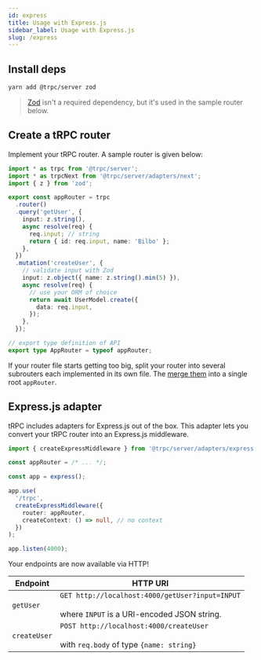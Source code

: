 ```yaml
---
id: express
title: Usage with Express.js
sidebar_label: Usage with Express.js
slug: /express
---
```


## Install deps

```bash
yarn add @trpc/server zod
```

> [Zod](https://github.com/colinhacks/zod) isn't a required dependency, but it's used in the sample router below.

## Create a tRPC router

Implement your tRPC router. A sample router is given below:

```ts
import * as trpc from '@trpc/server';
import * as trpcNext from '@trpc/server/adapters/next';
import { z } from 'zod';

export const appRouter = trpc
  .router()
  .query('getUser', {
    input: z.string(),
    async resolve(req) {
      req.input; // string
      return { id: req.input, name: 'Bilbo' };
    },
  })
  .mutation('createUser', {
    // validate input with Zod
    input: z.object({ name: z.string().min(5) }),
    async resolve(req) {
      // use your ORM of choice
      return await UserModel.create({
        data: req.input,
      });
    },
  });

// export type definition of API
export type AppRouter = typeof appRouter;
```

If your router file starts getting too big, split your router into several subrouters each implemented in its own file. The [merge them](/docs/merging-routers) into a single root `appRouter`.

## Express.js adapter

tRPC includes adapters for Express.js out of the box. This adapter lets you convert your tRPC router into an Express.js middleware.

```ts
import { createExpressMiddleware } from '@trpc/server/adapters/express';

const appRouter = /* ... */;

const app = express();

app.use(
  '/trpc',
  createExpressMiddleware({
    router: appRouter,
    createContext: () => null, // no context
  })
);

app.listen(4000);
```

Your endpoints are now available via HTTP!

| Endpoint     | HTTP URI                                                                                              |
| ------------ | ----------------------------------------------------------------------------------------------------- |
| `getUser`    | `GET http://localhost:4000/getUser?input=INPUT` <br/><br/>where `INPUT` is a URI-encoded JSON string. |
| `createUser` | `POST http://localhost:4000/createUser` <br/><br/>with `req.body` of type `{name: string}`            |
